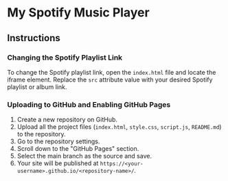 # My Spotify Music Player

## Instructions

### Changing the Spotify Playlist Link
To change the Spotify playlist link, open the `index.html` file and locate the iframe element. Replace the `src` attribute value with your desired Spotify playlist or album link.

### Uploading to GitHub and Enabling GitHub Pages
1. Create a new repository on GitHub.
2. Upload all the project files (`index.html`, `style.css`, `script.js`, `README.md`) to the repository.
3. Go to the repository settings.
4. Scroll down to the "GitHub Pages" section.
5. Select the main branch as the source and save.
6. Your site will be published at `https://<your-username>.github.io/<repository-name>/`.